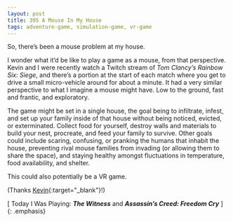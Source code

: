 ```yaml
---
layout: post
title: 395 A Mouse In My House
tags: adventure-game, simulation-game, vr-game
---
```

So, there’s been a mouse problem at my house.

I wonder what it’d be like to play a game as a mouse, from that perspective.  Kevin and I were recently watch a Twitch stream of *Tom Clancy’s Rainbow Six: Siege*, and there’s a portion at the start of each match where you get to drive a small micro-vehicle around for about a minute.  It had a very similar perspective to what I imagine a mouse might have.  Low to the ground, fast and frantic, and exploratory.

The game might be set in a single house, the goal being to infiltrate, infest, and set up your family inside of that house without being noticed, evicted, or exterminated.  Collect food for yourself, destroy walls and materials to build your nest, procreate, and feed your family to survive.  Other goals could include scaring, confusing, or pranking the humans that inhabit the house, preventing rival mouse families from invading (or allowing them to share the space), and staying healthy amongst fluctuations in temperature, food availability, and shelter.

This could also potentially be a VR game.

(Thanks [Kevin](http://kevinmcgillivray.net){:target="_blank"}!)

[ Today I Was Playing: ***The Witness*** and ***Assassin’s Creed: Freedom Cry*** ]
{: .emphasis}